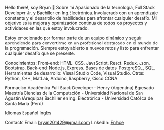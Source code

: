 Hello there!, soy Bryan 👋
Sobre mí
Apasionado de la tecnología, Full Stack Developer Jr. y Bachiller en Ing.Electrónica. Involucrado con un aprendizaje constante y el desarrollo de habilidades para afrontar cualquier desafío. Mi objetivo es la mejora y optimización continua de todos los proyectos y actividades en las que estoy involucrado.

Estoy emocionado por formar parte de un equipo dinámico y seguir aprendiendo para convertirme en un profesional destacado en el mundo de la programación. Siempre estoy abierto a nuevos retos y listo para enfrentar cualquier desafío que se presente.

Conocimientos:
Front-end: HTML, CSS, JavaScript, React, Redux, Json, Bootstrap.
Back-end: Node.js, Express.
Bases de datos: PostgreSQL, SQL.
Herramientas de desarrollo: Visual Studio Code, Visual Studio.
Otros: Python, C++, MatLab, Arduino, Raspberry, Cisco CCNA


Formación Académica
Full Stack Developer - Henry (Argentina)
Egresado Maestría Ciencias de la Computación - Universidad Nacional de San Agustín (Arequipa)
Bachiller en Ing. Electrónica - Universidad Católica de Santa María (Perú)

Idiomas
Español
Inglés

Contacto
Email: bryan201429@gmail.com
LinkedIn: [Enlace](https://www.linkedin.com/in/bryan-fausto-coaguila-torres-ab9365181/)

